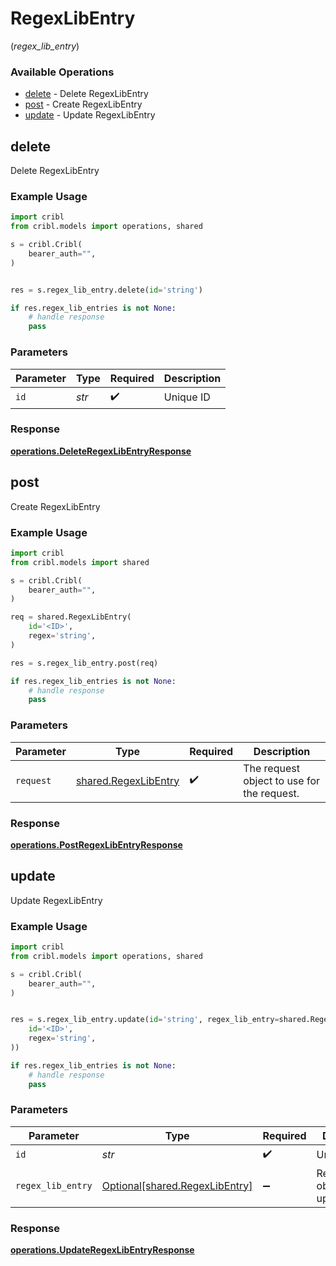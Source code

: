 # RegexLibEntry
(*regex_lib_entry*)

### Available Operations

* [delete](#delete) - Delete RegexLibEntry
* [post](#post) - Create RegexLibEntry
* [update](#update) - Update RegexLibEntry

## delete

Delete RegexLibEntry

### Example Usage

```python
import cribl
from cribl.models import operations, shared

s = cribl.Cribl(
    bearer_auth="",
)


res = s.regex_lib_entry.delete(id='string')

if res.regex_lib_entries is not None:
    # handle response
    pass
```

### Parameters

| Parameter          | Type               | Required           | Description        |
| ------------------ | ------------------ | ------------------ | ------------------ |
| `id`               | *str*              | :heavy_check_mark: | Unique ID          |


### Response

**[operations.DeleteRegexLibEntryResponse](../../models/operations/deleteregexlibentryresponse.md)**


## post

Create RegexLibEntry

### Example Usage

```python
import cribl
from cribl.models import shared

s = cribl.Cribl(
    bearer_auth="",
)

req = shared.RegexLibEntry(
    id='<ID>',
    regex='string',
)

res = s.regex_lib_entry.post(req)

if res.regex_lib_entries is not None:
    # handle response
    pass
```

### Parameters

| Parameter                                                    | Type                                                         | Required                                                     | Description                                                  |
| ------------------------------------------------------------ | ------------------------------------------------------------ | ------------------------------------------------------------ | ------------------------------------------------------------ |
| `request`                                                    | [shared.RegexLibEntry](../../models/shared/regexlibentry.md) | :heavy_check_mark:                                           | The request object to use for the request.                   |


### Response

**[operations.PostRegexLibEntryResponse](../../models/operations/postregexlibentryresponse.md)**


## update

Update RegexLibEntry

### Example Usage

```python
import cribl
from cribl.models import operations, shared

s = cribl.Cribl(
    bearer_auth="",
)


res = s.regex_lib_entry.update(id='string', regex_lib_entry=shared.RegexLibEntry(
    id='<ID>',
    regex='string',
))

if res.regex_lib_entries is not None:
    # handle response
    pass
```

### Parameters

| Parameter                                                              | Type                                                                   | Required                                                               | Description                                                            |
| ---------------------------------------------------------------------- | ---------------------------------------------------------------------- | ---------------------------------------------------------------------- | ---------------------------------------------------------------------- |
| `id`                                                                   | *str*                                                                  | :heavy_check_mark:                                                     | Unique ID                                                              |
| `regex_lib_entry`                                                      | [Optional[shared.RegexLibEntry]](../../models/shared/regexlibentry.md) | :heavy_minus_sign:                                                     | RegexLibEntry object to be updated                                     |


### Response

**[operations.UpdateRegexLibEntryResponse](../../models/operations/updateregexlibentryresponse.md)**

